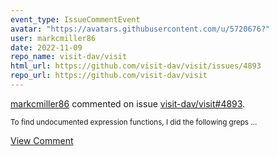 ```yaml
---
event_type: IssueCommentEvent
avatar: "https://avatars.githubusercontent.com/u/5720676?"
user: markcmiller86
date: 2022-11-09
repo_name: visit-dav/visit
html_url: https://github.com/visit-dav/visit/issues/4893
repo_url: https://github.com/visit-dav/visit
---
```


<a href='https://github.com/markcmiller86' target='_blank'>markcmiller86</a> commented on issue <a href='https://github.com/visit-dav/visit/issues/4893' target='_blank'>visit-dav/visit#4893</a>.

<small>To find undocumented expression functions, I did the following greps...</small>

<a href='https://github.com/visit-dav/visit/issues/4893' target='_blank'>View Comment</a>